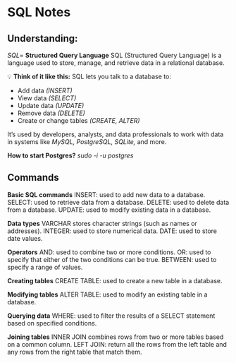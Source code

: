 # SQL Notes

## Understanding:
*SQL*= **Structured Query Language**
SQL (Structured Query Language) is a language used to store, manage, and retrieve data in a relational database.

💡 **Think of it like this:**
SQL lets you talk to a database to:

- Add data *(INSERT)*
- View data *(SELECT)*
- Update data *(UPDATE)*
- Remove data *(DELETE)*
- Create or change tables *(CREATE, ALTER)*

It’s used by developers, analysts, and data professionals to work with data in systems like *MySQL, PostgreSQL, SQLite,* and more.


**How to start Postgres?**
*sudo -i -u postgres*

## Commands
**Basic SQL commands**
INSERT: used to add new data to a database.
SELECT: used to retrieve data from a database.
DELETE: used to delete data from a database.
UPDATE: used to modify existing data in a database.

**Data types**
VARCHAR stores character strings (such as names or addresses).
INTEGER: used to store numerical data.
DATE: used to store date values.

**Operators**
AND: used to combine two or more conditions.
OR: used to specify that either of the two conditions can be true.
BETWEEN: used to specify a range of values.

**Creating tables**
CREATE TABLE: used to create a new table in a database.

**Modifying tables**
ALTER TABLE: used to modify an existing table in a database.

**Querying data**
WHERE: used to filter the results of a SELECT statement based on specified conditions.

**Joining tables**
INNER JOIN combines rows from two or more tables based on a common column.
LEFT JOIN: return all the rows from the left table and any rows from the right table that match them.


